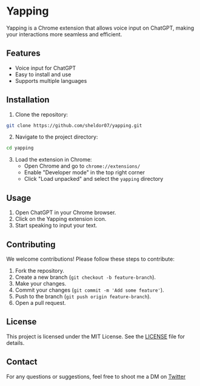 # Yapping

Yapping is a Chrome extension that allows voice input on ChatGPT, making your interactions more seamless and efficient.

## Features

- Voice input for ChatGPT
- Easy to install and use
- Supports multiple languages

## Installation

1. Clone the repository:

```bash
git clone https://github.com/sheldor07/yapping.git
```

2. Navigate to the project directory:

```bash
cd yapping
```

3. Load the extension in Chrome:
   - Open Chrome and go to `chrome://extensions/`
   - Enable "Developer mode" in the top right corner
   - Click "Load unpacked" and select the `yapping` directory

## Usage

1. Open ChatGPT in your Chrome browser.
2. Click on the Yapping extension icon.
3. Start speaking to input your text.

## Contributing

We welcome contributions! Please follow these steps to contribute:

1. Fork the repository.
2. Create a new branch (`git checkout -b feature-branch`).
3. Make your changes.
4. Commit your changes (`git commit -m 'Add some feature'`).
5. Push to the branch (`git push origin feature-branch`).
6. Open a pull request.

## License

This project is licensed under the MIT License. See the [LICENSE](LICENSE) file for details.

## Contact

For any questions or suggestions, feel free to shoot me a DM on [Twitter](https://twitter.com/gulatiyajat)
